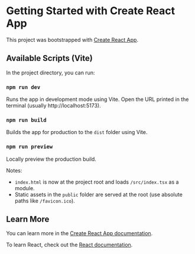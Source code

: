 # Getting Started with Create React App

This project was bootstrapped with [Create React App](https://github.com/facebook/create-react-app).


## Available Scripts (Vite)

In the project directory, you can run:

### `npm run dev`

Runs the app in development mode using Vite. Open the URL printed in the terminal (usually http://localhost:5173).

### `npm run build`

Builds the app for production to the `dist` folder using Vite.

### `npm run preview`

Locally preview the production build.

Notes:
- `index.html` is now at the project root and loads `/src/index.tsx` as a module.
- Static assets in the `public` folder are served at the root (use absolute paths like `/favicon.ico`).

## Learn More

You can learn more in the [Create React App documentation](https://facebook.github.io/create-react-app/docs/getting-started).

To learn React, check out the [React documentation](https://reactjs.org/).
